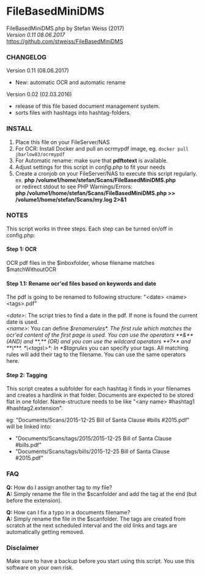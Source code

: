 # FileBasedMiniDMS

FileBasedMiniDMS.php    by Stefan Weiss (2017)  
*Version 0.11 08.06.2017*  
https://github.com/stweiss/FileBasedMiniDMS  

### CHANGELOG
Version 0.11 (08.06.2017)
- New: automatic OCR and automatic rename
        
Version 0.02 (02.03.2016)
- release of this file based document management system.
- sorts files with hashtags into hashtag-folders.
        
### INSTALL
1. Place this file on your FileServer/NAS
2. For OCR: Install Docker and pull an ocrmypdf image, eg. ```docker pull jbarlow83/ocrmypdf```
3. For Automatic rename: make sure that **pdftotext** is available.
3. Adjust settings for this script in *config.php* to fit your needs
3. Create a cronjob on your FileServer/NAS to execute this script regularly.  
   ex. **php /volume1/home/stefan/Scans/FileBasedMiniDMS.php**  
   or redirect stdout to see PHP Warnings/Errors:  
        **php /volume1/home/stefan/Scans/FileBasedMiniDMS.php >> /volume1/home/stefan/Scans/my.log 2>&1**  

### NOTES
This script works in three steps. Each step can be turned on/off in config.php:

#### Step 1: OCR
OCR pdf files in the $inboxfolder, whose filename matches $matchWithoutOCR

#### Step 1.1: Rename ocr'ed files based on keywords and date
The pdf is going to be renamed to following structure: "\<date\> \<name\> \<tags\>.pdf"

*\<date\>*: The script tries to find a date in the pdf. If none is found the current date is used.  
*\<name\>*: You can define *$renamerules*. The first rule which matches the ocr'ed content of the first page is used. You can use the operators **&** (AND) and **,** (OR) and you can use the wildcard operators **?** and **\***.  
*\<tags\>*: In *$tagrules* you can specify your tags. All matching rules will add their tag to the filename. You can use the same operators here.  

#### Step 2: Tagging
This script creates a subfolder for each hashtag it finds in your filenames
and creates a hardlink in that folder.
Documents are expected to be stored flat in one folder. Name-structure needs
to be like "\<any name\> #hashtag1 #hashtag2.extension".

eg: "Documents/Scans/2015-12-25 Bill of Santa Clause #bills #2015.pdf"
will be linked into:  
+ "Documents/Scans/tags/2015/2015-12-25 Bill of Santa Clause #bills.pdf"
+ "Documents/Scans/tags/bills/2015-12-25 Bill of Santa Clause #2015.pdf"



### FAQ
**Q:** How do I assign another tag to my file?  
**A:** Simply rename the file in the $scanfolder and add the tag at the end (but
   before the extension).

**Q:** How can I fix a typo in a documents filename?  
**A:** Simply rename the file in the $scanfolder. The tags are created from scratch
   at the next scheduled interval and the old links and tags are automatically
   getting removed.


### Disclaimer
Make sure to have a backup before you start using this script. You use this software on your own risk.
